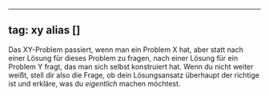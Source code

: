 
---
tag: xy
alias []
---

Das XY-Problem passiert, wenn man ein Problem X hat, aber statt nach einer Lösung für dieses Problem zu fragen, nach einer Lösung für ein Problem Y fragt, das man sich selbst konstruiert hat.
Wenn du nicht weiter weißt, stell dir also die Frage, ob dein Lösungsansatz überhaupt der richtige ist und erkläre, was du *eigentlich* machen möchtest.
